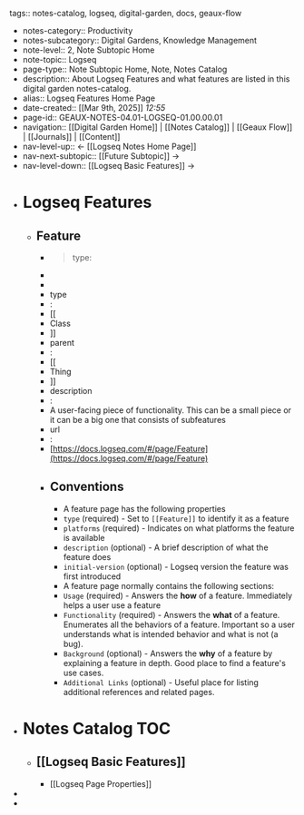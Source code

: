 tags:: notes-catalog, logseq, digital-garden, docs, geaux-flow

- notes-category:: Productivity
- notes-subcategory:: Digital Gardens, Knowledge Management
- note-level:: 2, Note Subtopic Home
- note-topic:: Logseq
- page-type:: Note Subtopic Home, Note, Notes Catalog
- description:: About Logseq Features and what features are listed in this digital garden notes-catalog.
- alias:: Logseq Features Home Page
- date-created::  [[Mar 9th, 2025]] *12:55*
- page-id:: GEAUX-NOTES-04.01-LOGSEQ-01.00.00.01
- navigation:: [[Digital Garden Home]] | [[Notes Catalog]] | [[Geaux Flow]] | [[Journals]] | [[Content]]
- nav-level-up:: <- [[Logseq Notes Home Page]]
- nav-next-subtopic:: [[Future Subtopic]] ->
- nav-level-down:: [[Logseq Basic Features]] ->
- # Logseq Features
	- ## Feature
		- > type:
		  >
		-
		-
		- type
		- :
		- [[
		- Class
		- ]]
		- parent
		- :
		- [[
		- Thing
		- ]]
		- description
		- :
		- A user-facing piece of functionality. This can be a small piece or it can be a big one that consists of subfeatures
		- url
		- :
		- [https://docs.logseq.com/#/page/Feature](https://docs.logseq.com/#/page/Feature)
		- ## Conventions
			- A feature page has the following properties
			- `type` (required) - Set to `[[Feature]]` to identify it as a feature
			- `platforms` (required) - Indicates on what platforms the feature is available
			- `description` (optional) - A brief description of what the feature does
			- `initial-version` (optional) - Logseq version the feature was first introduced
			- A feature page normally contains the following sections:
			- `Usage` (required) - Answers the **how** of a feature. Immediately helps a user use a feature
			- `Functionality` (required) - Answers the **what** of a feature. Enumerates all the behaviors of a feature. Important so a user understands what is intended behavior and what is not (a bug).
			- `Background` (optional) - Answers the **why** of a feature by explaining a feature in depth. Good place to find a feature's use cases.
			- `Additional Links` (optional) - Useful place for listing additional references and related pages.
- # Notes Catalog TOC
	- ## [[Logseq Basic Features]]
		- [[Logseq Page Properties]]
-
-